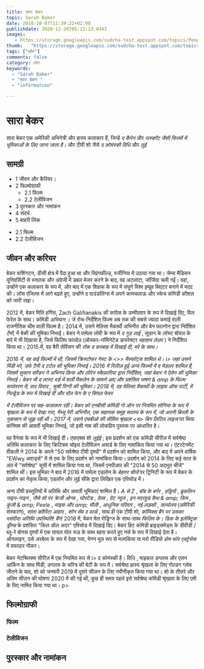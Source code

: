 ```yaml
---
title: सारा बेकर 
topic: Sarah Baker
date: 2018-10-07T11:39:22+02:00
publishdate: 2020-12-20T05:12:13.044Z
images: 
   - https://storage.googleapis.com/sudcha-test.appspot.com/topics/People/sarah_baker/1.jpeg
thumb:   "https://storage.googleapis.com/sudcha-test.appspot.com/topics/People/sarah_baker/thumb.jpeg"
tags: ["लोग"]
comments: false
category: लोग
keywords: 
  - "Sarah Baker"
  - "सारा बेकर "
  - "information"

---
```

<h1> सारा बेकर </h1> <p> </p> <p> सारा बेकर एक अमेरिकी अभिनेत्री और हास्य कलाकार हैं, जिन्हें <i> द कैंपेन </i> और <i> पास्कॉट जैसी फिल्मों में भूमिकाओं के लिए जाना जाता है। </i> और टीवी शो जैसे <i> द कोमंस्की विधि </i> और <i> लुई </i> </p> <h2> सामग्री </h2> <ul> <li> 1 जीवन और कैरियर। </li> <li> 2 फिल्मोग्राफी <ul> <li> 2.1 फिल्म </li> <li> 2.2 टेलीविजन </li> </ul> </li> <li> 3 पुरस्कार और नामांकन </li> <li> 4 संदर्भ </li> <li> 5 बाहरी लिंक </li> </ul> <ul> <li> 2.1 फिल्म </li> <li> 2.2 टेलीविजन </li> </ul> <h2> जीवन और करियर </h2> <p> बेकर वाशिंगटन, डीसी क्षेत्र में पैदा हुआ था और स्प्रिंगफील्ड, वर्जीनिया में उठाया गया था। जेम्स मैडिसन यूनिवर्सिटी से स्नातक और अंग्रेजी में डबल मेजर करने के बाद, वह अटलांटा, जॉर्जिया चली गईं। वहां, उन्होंने एक कलाकार के रूप में, और बाद में एक शिक्षक के रूप में संपूर्ण विश्व इम्प्रूव थिएटर बनाने में मदद की। लॉस एंजिल्स में आगे बढ़ते हुए, उन्होंने द ग्राउंडलिंग्स में अपने कामचलाऊ और स्केच कॉमेडी कौशल को जारी रखा। </p> <p> 2012 में, बेकर मिति हगिंस, Zach Galifianakis की कांग्रेस के उम्मीदवार के रूप में दिखाई दिए, विल फेरेल के साथ। कॉमेडी <i> अभियान </i>। जे रोच-निर्देशित फिल्म अब तक की सबसे ज्यादा कमाई वाली राजनीतिक थीम वाली फिल्म है। 2014 में, उसने मेलिसा मैकार्थी अभिनीत और बेन फाल्गोन द्वारा निर्देशित <i> टैमी, </i> में बेकी की भूमिका निभाई। बेकर ने पामेला लोवी के रूप में <i> द गुड लाई </i>, सूडान के लॉस्ट बॉयज़ के बारे में भी दिखाया है, जिसे फिलिप फाल्देउ (ऑस्कर-नॉमिनेटेड डायरेक्टर <i> महाशय लेज़र </i>) ने निर्देशित किया था। 2015 में, वह बैरी लेविंसन की <i> रॉक द कस्बाह </​​i> में दिखाई दी, मरे के साथ। </p> <p> 2016 में, वह कई फिल्मों में थी, जिसमें क्रिस्टोफर गेस्ट के <>> मैस्कॉट्स </b> शामिल थे। i> जहां उसने मिंडी मरे, उर्फ ​​टैमी द टर्टल की भूमिका निभाई। 2016 में रिलीज़ हुई अन्य फिल्मों में <i> द मेडलर </i> शामिल हैं, जिसमें सुसान सरैंडन ने अभिनय किया और लोरेन स्कैफ़ारिया द्वारा निर्देशित, जहां बेकर ने ऐलेन की भूमिका निभाई। बेकर भी <i> द लास्ट वर्ड </i> में शर्ली मैकलेन के सामने आए और प्रशंसित <i> भाषण & amp के फिल्म रूपांतरण में; वाद विवाद </i>, सुश्री रिग्गी की भूमिका। 2018 में, वह मेलिसा मैकार्थी के <i> लाइफ ऑफ पार्टी, </i> में गिल्ड्रेड के रूप में दिखाई दीं और पॉल फेग के <i> ए सिंपल फेवर </i> </p> <p> में टेलीविजन पर सह-कलाकार रहीं। बेकर को एनबीसी कॉमेडी <i> गो ऑन </i> पर नियमित सोनिया के रूप में श्रृंखला के रूप में देखा गया, मैथ्यू पेरी अभिनीत, एक सहायक समूह सदस्य के रूप में, जो अपनी बिल्ली के नुकसान से जूझ रही थी। 2017 में, उसने एचबीओ की सीमित श्रृंखला <थ> बिग लिटिल लाइज </i> पर थिया कनिंघम की आवर्ती भूमिका निभाई, जो इसी नाम की लोकप्रिय पुस्तक पर आधारित है। </p> <p> वह वैनेसा के रूप में भी दिखाई दी। एफएक्स शो <i> लुईई </i>; इस प्रदर्शन को एक कॉमेडी सीरीज़ में सर्वश्रेष्ठ अतिथि कलाकार के लिए क्रिटिक्स चॉइस टेलीविज़न अवार्ड के लिए नामांकित किया गया था। एंटरटेनमेंट वीकली ने 2014 के अपने "50 सर्वश्रेष्ठ टीवी दृश्यों" में प्रदर्शन को शामिल किया, और बाद में अपने वार्षिक "EWwy अवार्ड्स" में से एक के लिए प्रदर्शन को नामांकित किया। प्रदर्शन को 2014 के लिए कई साल के अंत में "सर्वश्रेष्ठ" सूची में शामिल किया गया था, जिसमें एनपीआर की "2014 से 50 अद्भुत चीजें" शामिल थीं। इस भूमिका ने बाद में 2016 में पामेला एडलोन के <i> बेहतर चीजें </i> पर ट्रिनिटी के रूप में बेकर के प्रदर्शन का नेतृत्व किया, एडलॉन और लुई सीके द्वारा लिखित एक एपिसोड में। </p> <p> अन्य टीवी प्रस्तुतियों में अतिथि और आवर्ती भूमिकाएं शामिल हैं। <i> A से Z </i>, <i> बॉब के बर्गर </i>, <i> हड्डियों </i>, <i> ब्रुकलिन नाइन-नाइन </i>, <i> जैसे शो पर क्रेजी ओन्स </i>, <i> घोस्टेड </i>, <i> ग्रेव्स </i>, <i> ग्रेट न्यूज </i>, <i> इन मदरहुड </i> <i> कैथ & amp; किम </i>, <i> कुंजी & amp; Peele </i>, <i> माइक और amp; मौली </i>, <i> आधुनिक परिवार </i>, <i> नई लड़की </i>, <i> कार्यालय </i> (अमेरिकी संस्करण), <i> सांता क्लैरिटा आहार </i> , <i> शॉन सेव द वर्ल्ड </i>, साथ ही एक टीवी शो, <i> कॉमिक्स बैंग पर उसका पसंदीदा अतिथि उपस्थिति! बैंग! </I> 2018 में, बेकर मेल रोड्रिग्ज के साथ-साथ <i> फिलिप के। डिक के इलेक्ट्रिक ड्रीम्स </i> के प्रशंसित "किल ऑल अदर" एपिसोड में दिखाई दिए। बेकर हिट कॉमेडी </i> ब्राइड्समेड्स </i> के डीवीडी / ब्लू-रे बोनस दृश्यों में एक घायल पॉल रूड के साथ बहस करते हुए नर्स के रूप में दिखाई देता है। ऑनलाइन, उसे अरबेला के रूप में देखा गया, मेगन मूल रूप से मज़ाकिया या मरो वीडियो <i> होम फॉर एक्ट्रेसेस </i> में वफादार नौकर। </p> <p> बेकर नेटफ्लिक्स सीरीज़ में एक नियमित रूप से i> द कोमंस्की है। विधि </i>, माइकल डगलस और एलन आर्किन के साथ मिंडी, डगलस के चरित्र की बेटी के रूप में। सर्वश्रेष्ठ हास्य श्रृंखला के लिए गोल्डन ग्लोब जीतने के बाद, शो को जनवरी 2019 में दूसरे सीज़न के लिए नवीनीकृत किया गया था। शो के तीसरे और अंतिम सीज़न की घोषणा 2020 में की गई थी, कुछ ही समय पहले इसे सर्वश्रेष्ठ कॉमेडी श्रृंखला के लिए एमी के लिए नामित किया गया था। p> <h2> फिल्मोग्राफी </h2> <h3> फिल्म </h3> <h3> टेलीविजन </h3> <h2> पुरस्कार और नामांकन </h2> 